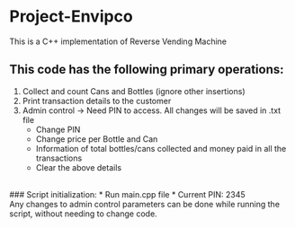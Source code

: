 # Project-Envipco
This is a C++ implementation of Reverse Vending Machine <br />
## This code has the following primary operations:
 1. Collect and count Cans and Bottles (ignore other insertions)<br />
 2. Print transaction details to the customer <br />
 3. Admin control -> Need PIN to access. All changes will be saved in .txt file <br />
    * Change PIN 
    * Change price per Bottle and Can 
    * Information of total bottles/cans collected and money paid in all the transactions 
    * Clear the above details 
<br />
### Script initialization: 
    * Run main.cpp file 
    * Current PIN: 2345  
<br />
Any changes to admin control parameters can be done while running the script, without needing to change code.
